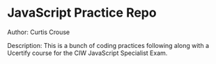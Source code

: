 # JavaScript Practice Repo

Author: Curtis Crouse

Description: This is a bunch of coding practices following along with a Ucertify course for the CIW JavaScript Specialist Exam.

